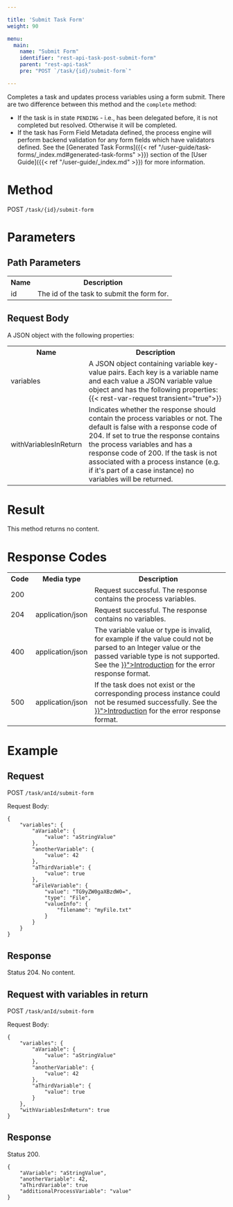 ```yaml
---

title: 'Submit Task Form'
weight: 90

menu:
  main:
    name: "Submit Form"
    identifier: "rest-api-task-post-submit-form"
    parent: "rest-api-task"
    pre: "POST `/task/{id}/submit-form`"

---
```



Completes a task and updates process variables using a form submit. There are two difference between this method and the `complete` method:

* If the task is in state `PENDING` - i.e., has been delegated before, it is not completed but resolved. Otherwise it will be completed.
* If the task has Form Field Metadata defined, the process engine will perform backend validation for any form fields which have validators defined. See the [Generated Task Forms]({{< ref "/user-guide/task-forms/_index.md#generated-task-forms" >}}) section of the [User Guide]({{< ref "/user-guide/_index.md" >}}) for more information.


# Method

POST `/task/{id}/submit-form`


# Parameters

## Path Parameters

<table class="table table-striped">
  <tr>
    <th>Name</th>
    <th>Description</th>
  </tr>
  <tr>
    <td>id</td>
    <td>The id of the task to submit the form for.</td>
  </tr>
</table>

## Request Body

A JSON object with the following properties:

<table class="table table-striped">
  <tr>
    <th>Name</th>
    <th>Description</th>
  </tr>
  <tr>
    <td>variables</td>
    <td>A JSON object containing variable key-value pairs. Each key is a variable name and each value a JSON variable value object and has the following properties:
    {{< rest-var-request transient="true">}}
  </tr>
  <tr>
    <td>withVariablesInReturn</td>
    <td>Indicates whether the response should contain the process variables or not. The default is false with a response code of 204. If set to true the response contains the process variables and has a response code of 200.
  If the task is not associated with a process instance (e.g. if it's part of a case instance) no variables will be returned.</td>
  </tr>
</table>


# Result

This method returns no content.


# Response Codes

<table class="table table-striped">
  <tr>
    <th>Code</th>
    <th>Media type</th>
    <th>Description</th>
  </tr>
  <tr>
    <td>200</td>
    <td></td>
    <td>Request successful. The response contains the process variables.</td>
  </tr>
  <tr>
    <td>204</td>
    <td>application/json</td>
    <td>Request successful. The response contains no variables.</td>
  </tr>
  <tr>
    <td>400</td>
    <td>application/json</td>
    <td>The variable value or type is invalid, for example if the value could not be parsed to an Integer value or the passed variable type is not supported. See the <a href="{{< ref "/reference/rest/overview/_index.md#error-handling" >}}">Introduction</a> for the error response format.</td>
  </tr>
  <tr>
    <td>500</td>
    <td>application/json</td>
    <td>If the task does not exist or the corresponding process instance could not be resumed successfully. See the <a href="{{< ref "/reference/rest/overview/_index.md#error-handling" >}}">Introduction</a> for the error response format.</td>
  </tr>
</table>

# Example

## Request

POST `/task/anId/submit-form`

Request Body:

    {
        "variables": {
            "aVariable": {
                "value": "aStringValue"
            },
            "anotherVariable": {
                "value": 42
            },
            "aThirdVariable": {
                "value": true
            },
            "aFileVariable": {
                "value": "TG9yZW0gaXBzdW0=",
                "type": "File",
                "valueInfo": {
                    "filename": "myFile.txt"
                }
            }
        }
    }

## Response

Status 204. No content.

## Request with variables in return

POST `/task/anId/submit-form`

Request Body:

    {
        "variables": {
            "aVariable": {
                "value": "aStringValue"
            },
            "anotherVariable": {
                "value": 42
            },
            "aThirdVariable": {
                "value": true
            }
        },
        "withVariablesInReturn": true
    }

## Response
Status 200.

    {
        "aVariable": "aStringValue",
        "anotherVariable": 42,
        "aThirdVariable": true
        "additionalProcessVariable": "value"
    }